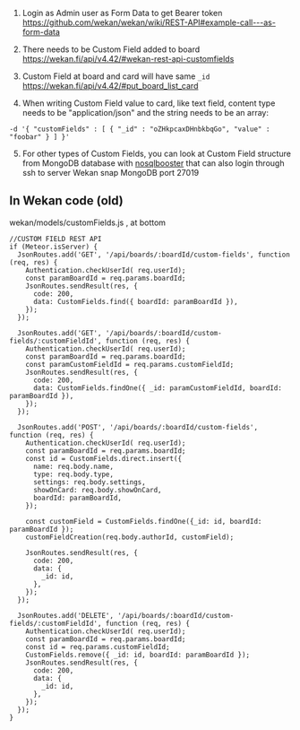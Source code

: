 1) Login as Admin user as Form Data to get Bearer token
https://github.com/wekan/wekan/wiki/REST-API#example-call---as-form-data

2) There needs to be Custom Field added to board
https://wekan.fi/api/v4.42/#wekan-rest-api-customfields

3) Custom Field at board and card will have same `_id`
https://wekan.fi/api/v4.42/#put_board_list_card

4) When writing Custom Field value to card, like text field, content type needs to be "application/json" and the string needs to be an array:
```
-d '{ "customFields" : [ { "_id" : "oZHkpcaxDHnbkbqGo", "value" : "foobar" } ] }'
```
5) For other types of Custom Fields, you can look at Custom Field structure from MongoDB database with [nosqlbooster](https://nosqlbooster.com/downloads) that can also login through ssh to server Wekan snap MongoDB port 27019


## In Wekan code (old)

wekan/models/customFields.js , at bottom

```
//CUSTOM FIELD REST API
if (Meteor.isServer) {
  JsonRoutes.add('GET', '/api/boards/:boardId/custom-fields', function (req, res) {
    Authentication.checkUserId( req.userId);
    const paramBoardId = req.params.boardId;
    JsonRoutes.sendResult(res, {
      code: 200,
      data: CustomFields.find({ boardId: paramBoardId }),
    });
  });

  JsonRoutes.add('GET', '/api/boards/:boardId/custom-fields/:customFieldId', function (req, res) {
    Authentication.checkUserId( req.userId);
    const paramBoardId = req.params.boardId;
    const paramCustomFieldId = req.params.customFieldId;
    JsonRoutes.sendResult(res, {
      code: 200,
      data: CustomFields.findOne({ _id: paramCustomFieldId, boardId: paramBoardId }),
    });
  });

  JsonRoutes.add('POST', '/api/boards/:boardId/custom-fields', function (req, res) {
    Authentication.checkUserId( req.userId);
    const paramBoardId = req.params.boardId;
    const id = CustomFields.direct.insert({
      name: req.body.name,
      type: req.body.type,
      settings: req.body.settings,
      showOnCard: req.body.showOnCard,
      boardId: paramBoardId,
    });

    const customField = CustomFields.findOne({_id: id, boardId: paramBoardId });
    customFieldCreation(req.body.authorId, customField);

    JsonRoutes.sendResult(res, {
      code: 200,
      data: {
        _id: id,
      },
    });
  });

  JsonRoutes.add('DELETE', '/api/boards/:boardId/custom-fields/:customFieldId', function (req, res) {
    Authentication.checkUserId( req.userId);
    const paramBoardId = req.params.boardId;
    const id = req.params.customFieldId;
    CustomFields.remove({ _id: id, boardId: paramBoardId });
    JsonRoutes.sendResult(res, {
      code: 200,
      data: {
        _id: id,
      },
    });
  });
}
```
